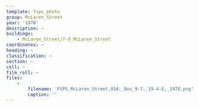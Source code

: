 ```yaml
---
template: fsps_photo
group: McLaren_Street
year: '1978'
description: ~
buildings:
    - McLaren_Street/7-9_McLaren_Street
coordinates: ~
heading: ~
classification: ~
section: ~
cell: ~
film_roll: ~
files:
    -
        filename: 'FSPS_McLaren_Street_010,_Nos_9-7,_19-4-E,_1978.png'
        caption: ''
---
```

